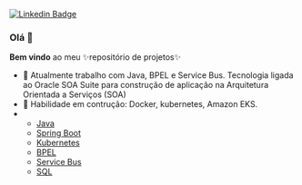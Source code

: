 [![Linkedin Badge](https://img.shields.io/badge/-LinkedIn-blue?style=flat-square&logo=Linkedin&logoColor=white&link=https://www.linkedin.com/in/fagnerpsantos/)](https://www.linkedin.com/in/aquilla-tavares-67604bb7/)

### Olá 👋

**Bem vindo** ao meu ✨repositório de projetos✨




- 🔭 Atualmente trabalho com Java, BPEL e Service Bus. Tecnologia ligada ao Oracle SOA Suite para construção de aplicação na Arquitetura Orientada a Serviços (SOA)
- 🌱 Habilidade em contrução: Docker, kubernetes, Amazon EKS.
- <!--
- Habilidades em construção: Python, Machine Learning e analise de dados
-->
Tecnologia
=================
<!--ts-->
  * [Java](#java)
  * [Spring Boot](https://github.com/1-aquila-1/spring-boot)
  * [Kubernetes](https://github.com/1-aquila-1/kubernetes)
  * [BPEL](#bpel)
  * [Service Bus](https://github.com/1-aquila-1/service-bus)
  * [SQL](https://github.com/1-aquila-1/sql)
<!--te-->

  <!--* [Power BI](#power-bi)
  * [Python](https://github.com/1-aquila-1/python)
  * [OpenShift](https://github.com/1-aquila-1/openshift)
  * [Marchine Learning](https://github.com/1-aquila-1/machine-learning)
  * [Django REST framework](#django-rf)
  -->

<!--
- 👯 I’m looking to collaborate on ...
- 🤔 I’m looking for help with ...
- 💬 Ask me about ...
- 📫 How to reach me: ...
- 😄 Pronouns: ...
- ⚡ Fun fact: ...
-->
